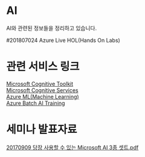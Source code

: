 # AI
AI와 관련된 정보들을 정리하고 있습니다. 

#201807024 Azure Live HOL(Hands On Labs)


# 관련 서비스 링크
[Microsoft Cognitive Toolkit](https://www.microsoft.com/en-us/cognitive-toolkit/)<br>
[Microsoft Cognitive Services](https://azure.microsoft.com/en-us/services/cognitive-services/)<br>
[Azure ML(Machine Learning)](https://studio.azureml.net/)<br>
[Azure Batch AI Training](https://batchaitraining.azure.com/)

# 세미나 발표자료 
[20170909 당장 사용할 수 있는 Microsoft AI 3종 셋트.pdf](https://github.com/KoreaEva/AI/blob/master/Presentation/20170909%20%EB%8B%B9%EC%9E%A5%20%EC%82%AC%EC%9A%A9%ED%95%A0%20%EC%88%98%20%EC%9E%88%EB%8A%94%20Microsoft%20AI%203%EC%A2%85%20%EC%85%8B%ED%8A%B8.pdf)<br>
